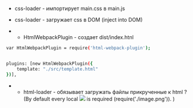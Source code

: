 * css-loader - импортирует main.css в main.js
* css-loader - загружает css в DOM (inject into DOM)

* -  HtmlWebpackPlugin - создает dist/index.htnl 

```bash
var HtmlWebpackPlugin = require('html-webpack-plugin');


plugins: [new HtmlWebpackPlugin({
    template: "./src/template.html"
})],
```


* -  html-loader - обязывает загружать  файлы прикрученные к html ?  (By default every local <img src="image.png"> is required (require('./image.png')). )

